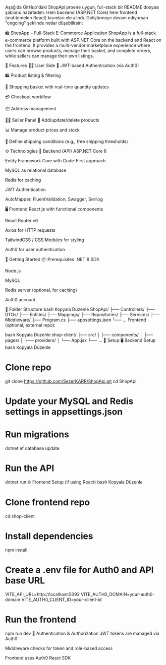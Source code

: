 Aşağıda GitHub'daki ShopApi proene uygun, full-stack bir README dosyası şablonu hazırladım. Hem backend (ASP.NET Core) hem frontend (muhtemelen React) kısımları ele alındı. Geliştirmeye devam ediyorsan "ongoing" şeklinde notlar düşebilirsin:

🛍️ ShopApp – Full-Stack E-Commerce Application
ShopApp is a full-stack e-commerce platform built with ASP.NET Core on the backend and React on the frontend. It provides a multi-vendor marketplace experience where users can browse products, manage their basket, and complete orders, while sellers can manage their own listings.

📌 Features
🧑‍💻 User Side
🔐 JWT-based Authentication (via Auth0)

🛍️ Product listing & filtering

🧺 Shopping basket with real-time quantity updates

💳 Checkout workflow

📦 Address management

🧑‍💼 Seller Panel
🛒 Add/update/delete products

📊 Manage product prices and stock

🚚 Define shipping conditions (e.g., free shipping thresholds)

⚙️ Technologies
🔧 Backend (API)
ASP.NET Core 8

Entity Framework Core with Code-First approach

MySQL as relational database

Redis for caching

JWT Authentication

AutoMapper, FluentValidation, Swagger, Serilog

🖥️ Frontend
React.js with functional components

React Router v6

Axios for HTTP requests

TailwindCSS / CSS Modules for styling

Auth0 for user authentication

🚀 Getting Started
📦 Prerequisites
.NET 8 SDK

Node.js

MySQL

Redis server (optional, for caching)

Auth0 account

🧩 Folder Structure
bash
Kopyala
Düzenle
ShopApi/
├── Controllers/
├── DTOs/
├── Entities/
├── Mappings/
├── Repositories/
├── Services/
├── Middleware/
├── Program.cs
├── appsettings.json
└── ...
Frontend (optional, external repo):

bash
Kopyala
Düzenle
shop-client/
├── src/
│   ├── components/
│   ├── pages/
│   ├── providers/
│   └── App.jsx
└── ...
🔧 Setup
🖥️ Backend Setup
bash
Kopyala
Düzenle
# Clone repo
git clone https://github.com/SezerKARR/ShopApi.git
cd ShopApi

# Update your MySQL and Redis settings in appsettings.json
# Run migrations
dotnet ef database update

# Run the API
dotnet run
🌐 Frontend Setup (if using React)
bash
Kopyala
Düzenle
# Clone frontend repo
cd shop-client

# Install dependencies
npm install

# Create a .env file for Auth0 and API base URL
VITE_API_URL=http://localhost:5092
VITE_AUTH0_DOMAIN=your-auth0-domain
VITE_AUTH0_CLIENT_ID=your-client-id

# Run the frontend
npm run dev
🔐 Authentication & Authorization
JWT tokens are managed via Auth0

Middleware checks for token and role-based access

Frontend uses Auth0 React SDK
